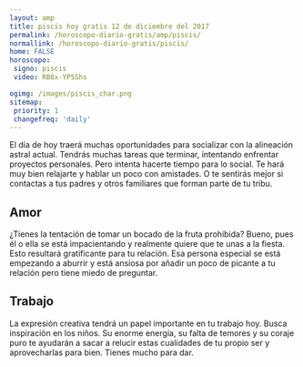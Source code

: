 ```yaml
---
layout: amp
title: piscis hoy gratis 12 de diciembre del 2017 
permalink: /horoscopo-diario-gratis/amp/piscis/
normallink: /horoscopo-diario-gratis/piscis/
home: FALSE
horoscopo:
 signo: piscis
 video: RB8x-YP5Shs

ogimg: /images/piscis_char.png
sitemap:
 priority: 1
 changefreq: 'daily'
---
```



El día de hoy traerá muchas oportunidades para socializar con la alineación astral actual. Tendrás muchas tareas que terminar, intentando enfrentar proyectos personales. Pero intenta hacerte tiempo para lo social. Te hará muy bien relajarte y hablar un poco con amistades. O te sentirás mejor si contactas a tus padres y otros familiares que forman parte de tu tribu.

## Amor

¿Tienes la tentación de tomar un bocado de la fruta prohibida? Bueno, pues él o ella se está impacientando y realmente quiere que te unas a la fiesta. Esto resultará gratificante para tu relación. Esa persona especial se está empezando a aburrir y está ansiosa por añadir un poco de picante a tu relación pero tiene miedo de preguntar.

## Trabajo

La expresión creativa tendrá un papel importante en tu trabajo hoy. Busca inspiración en los niños. Su enorme energía, su falta de temores y su coraje puro te ayudarán a sacar a relucir estas cualidades de tu propio ser y aprovecharlas para bien. Tienes mucho para dar.